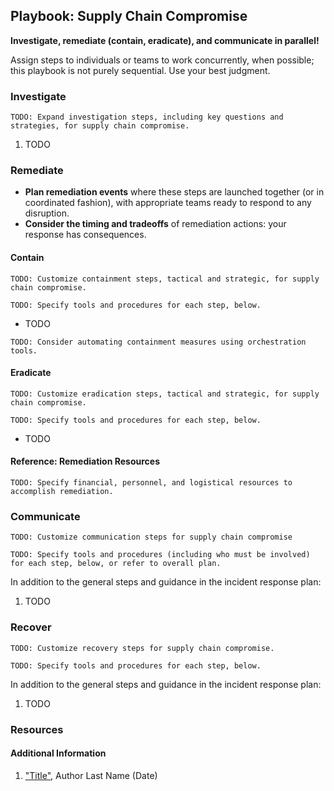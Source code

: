 

## Playbook: Supply Chain Compromise

**Investigate, remediate (contain, eradicate), and communicate in parallel!**

Assign steps to individuals or teams to work concurrently, when possible; this playbook is not purely sequential. Use your best judgment.

### Investigate

`TODO: Expand investigation steps, including key questions and strategies, for supply chain compromise.`

1. TODO

### Remediate

* **Plan remediation events** where these steps are launched together (or in coordinated fashion), with appropriate teams ready to respond to any disruption.
* **Consider the timing and tradeoffs** of remediation actions: your response has consequences.

#### Contain

`TODO: Customize containment steps, tactical and strategic, for supply chain compromise.`

`TODO: Specify tools and procedures for each step, below.`

* TODO

`TODO: Consider automating containment measures using orchestration tools.`

#### Eradicate

`TODO: Customize eradication steps, tactical and strategic, for supply chain compromise.`

`TODO: Specify tools and procedures for each step, below.`

* TODO

#### Reference: Remediation Resources

`TODO: Specify financial, personnel, and logistical resources to accomplish remediation.`

### Communicate

`TODO: Customize communication steps for supply chain compromise`

`TODO: Specify tools and procedures (including who must be involved) for each step, below, or refer to overall plan.`

In addition to the general steps and guidance in the incident response plan:

1. TODO

### Recover

`TODO: Customize recovery steps for supply chain compromise.`

`TODO: Specify tools and procedures for each step, below.`

In addition to the general steps and guidance in the incident response plan:

1. TODO

### Resources

#### Additional Information

1. <a name="supply-chain-playbook-ref-1"></a>["Title"](#TODO-url), Author Last Name (Date)


